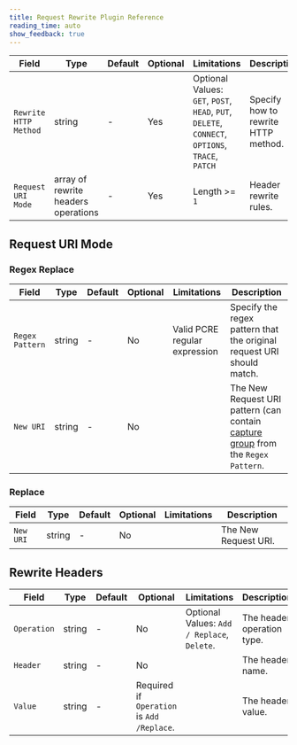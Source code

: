 ```yaml
---
title: Request Rewrite Plugin Reference
reading_time: auto
show_feedback: true
---
```


| Field                 | Type                                | Default | Optional | Limitations                                                                                     | Description                         |
|-----------------------|-------------------------------------|---------|----------|-------------------------------------------------------------------------------------------------|-------------------------------------|
| `Rewrite HTTP Method` | string                              | -       | Yes      | Optional Values: `GET`, `POST`, `HEAD`, `PUT`, `DELETE`, `CONNECT`, `OPTIONS`, `TRACE`, `PATCH` | Specify how to rewrite HTTP method. |
 | `Request URI Mode`    | array of rewrite headers operations | -       | Yes      | Length >= `1`                                                                                   | Header rewrite rules.               |

Request URI Mode
----------------

### Regex Replace

| Field           | Type     | Default | Optional | Limitations                   | Description                                                                                                                                                                             |
|-----------------|----------|---------|----------|-------------------------------|-----------------------------------------------------------------------------------------------------------------------------------------------------------------------------------------|
| `Regex Pattern` | string   | -       | No       | Valid PCRE regular expression | Specify the regex pattern that the original request URI should match.                                                                                                                   |
| `New URI`       | string   | -       | No       |                               | The New Request URI pattern (can contain [capture group](https://developer.mozilla.org/en-US/docs/Web/JavaScript/Guide/Regular_Expressions/Groups_and_Ranges) from the `Regex Pattern`. |

### Replace

| Field           | Type     | Default  | Optional | Limitations                   | Description          |
|-----------------|----------|----------|----------|-------------------------------|----------------------|
| `New URI`       | string   | -        | No       |                               | The New Request URI. |

Rewrite Headers
---------------

| Field       | Type     | Default  | Optional                                   | Limitations                                 | Description                |
|-------------|----------|----------|--------------------------------------------|---------------------------------------------|----------------------------|
| `Operation` | string   | -        | No                                         | Optional Values: `Add / Replace`, `Delete`. | The header operation type. |
| `Header`    | string   | -        | No                                         |                                             | The header name.           |
| `Value`     | string   | -        | Required if `Operation` is `Add /Replace`. |                                             | The header value.          |
